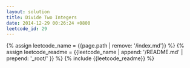 ```yaml
---
layout: solution
title: Divide Two Integers
date: 2014-12-29 00:26:24 +0800
leetcode_id: 29
---
```

{% assign leetcode_name = {{page.path | remove: '/index.md'}}  %}
{% assign leetcode_readme = {{leetcode_name | append: '/README.md' | prepend: '_root/' }}  %}
{% include {{leetcode_readme}} %}
